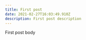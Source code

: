 ```yaml
---
title: First post
date: 2021-02-27T16:03:49.910Z
description: First post description
---
```


First post body
